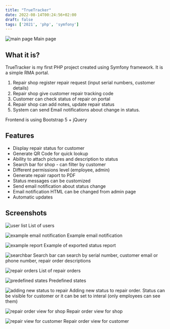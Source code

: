 ```yaml
---
title: "TrueTracker"
date: 2022-08-14T00:24:56+02:00
draft: false
tags: ['2021', 'php', 'symfony']
---
```

![main page](/img/projects/truetracker/mainpage.png)
Main page

## What it is?
TrueTracker is my first PHP project created using Symfony framework. It is a simple RMA portal.
 
1. Repair shop register repair request (input serial numbers, customer details)
2. Repair shop give customer repair tracking code
3. Customer can check status of repair on portal
4. Repair shop can add notes, update repair status
5. System can send Email notifications about change in status.

Frontend is using Bootstrap 5 + jQuery
## Features

* Display repair status for customer
* Generate QR Code for quick lookup
* Ability to attach pictures and description to status
* Search bar for shop - can filter by customer
* Different permissions level (employee, admin)
* Generate repair raport to PDF
* Status messages can be customized
* Send email notification about status change
* Email notification HTML can be changed from admin page
* Automatic updates

## Screenshots
![user list](/img/projects/truetracker/firefox_8TiVib6zRY.png)
List of users  

![example email notification](/img/projects/truetracker/example_email.png)
Example email notification  

![example report](/img/projects/truetracker/example_raport.png)
Example of exported status report  

![searchbar](/img/projects/truetracker/searchbar.png)
Search bar can search by serial number, customer email or phone number, repair order descriptions  

![repair orders](/img/projects/truetracker/repair_order.png)
List of repair orders  

![predefined states](/img/projects/truetracker/firefox_oWZE66Z0RX.png)
Predefined states  

![adding new status to repair](/img/projects/truetracker/add_new_status.png)
Adding new status to repair order. Status can be visible for customer or it can be set to interal (only employees can see them)

![repair order view for shop](/img/projects/truetracker/shop_repair_view.png)
Repair order view for shop  

![repair view for customer](/img/projects/truetracker/repair_view_customer.png)
Repair order view for customer  
